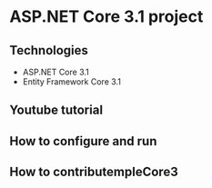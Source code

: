 # ASP.NET Core 3.1 project 
## Technologies
- ASP.NET Core 3.1
- Entity Framework Core 3.1
## Youtube tutorial
## How to configure and run
## How to contributempleCore3
